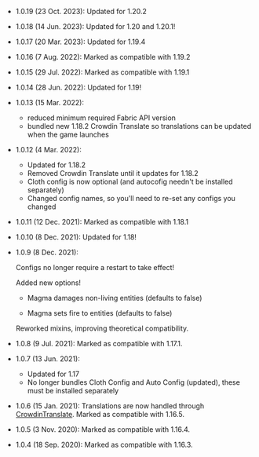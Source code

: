 - 1.0.19 (23 Oct. 2023): Updated for 1.20.2
- 1.0.18 (14 Jun. 2023): Updated for 1.20 and 1.20.1!
- 1.0.17 (20 Mar. 2023): Updated for 1.19.4
- 1.0.16 (7 Aug. 2022): Marked as compatible with 1.19.2
- 1.0.15 (29 Jul. 2022): Marked as compatible with 1.19.1
- 1.0.14 (28 Jun. 2022): Updated for 1.19!
- 1.0.13 (15 Mar. 2022):
  
  - reduced minimum required Fabric API version
  - bundled new 1.18.2 Crowdin Translate so translations can be updated when the game launches

- 1.0.12 (4 Mar. 2022):
  
  - Updated for 1.18.2
  - Removed Crowdin Translate until it updates for 1.18.2
  - Cloth config is now optional (and autocofig needn't be installed separately)
  - Changed config names, so you'll need to re-set any configs you changed

- 1.0.11 (12 Dec. 2021): Marked as compatible with 1.18.1
- 1.0.10 (8 Dec. 2021): Updated for 1.18!
- 1.0.9 (8 Dec. 2021): 

  Configs no longer require a restart to take effect!  

  Added new options!
  
  - Magma damages non-living entities (defaults to false)
    
  - Magma sets fire to entities (defaults to false)
  
  Reworked mixins, improving theoretical compatibility.

- 1.0.8 (9 Jul. 2021): Marked as compatible with 1.17.1.
- 1.0.7 (13 Jun. 2021): 
  - Updated for 1.17
  - No longer bundles Cloth Config and Auto Config (updated), these must be installed separately
- 1.0.6 (15 Jan. 2021): Translations are now handled through [CrowdinTranslate](https://crowdin.com/project/no-sneaking-over-magma).
  Marked as compatible with 1.16.5. 
- 1.0.5 (3 Nov. 2020): Marked as compatible with 1.16.4. 
- 1.0.4 (18 Sep. 2020): Marked as compatible with 1.16.3. 